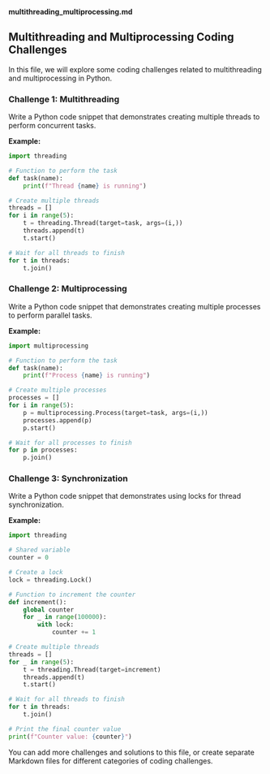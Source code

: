 **multithreading_multiprocessing.md**

## Multithreading and Multiprocessing Coding Challenges

In this file, we will explore some coding challenges related to multithreading and multiprocessing in Python.

### Challenge 1: Multithreading

Write a Python code snippet that demonstrates creating multiple threads to perform concurrent tasks.

**Example:**

```python
import threading

# Function to perform the task
def task(name):
    print(f"Thread {name} is running")

# Create multiple threads
threads = []
for i in range(5):
    t = threading.Thread(target=task, args=(i,))
    threads.append(t)
    t.start()

# Wait for all threads to finish
for t in threads:
    t.join()
```

### Challenge 2: Multiprocessing

Write a Python code snippet that demonstrates creating multiple processes to perform parallel tasks.

**Example:**

```python
import multiprocessing

# Function to perform the task
def task(name):
    print(f"Process {name} is running")

# Create multiple processes
processes = []
for i in range(5):
    p = multiprocessing.Process(target=task, args=(i,))
    processes.append(p)
    p.start()

# Wait for all processes to finish
for p in processes:
    p.join()
```

### Challenge 3: Synchronization

Write a Python code snippet that demonstrates using locks for thread synchronization.

**Example:**

```python
import threading

# Shared variable
counter = 0

# Create a lock
lock = threading.Lock()

# Function to increment the counter
def increment():
    global counter
    for _ in range(100000):
        with lock:
            counter += 1

# Create multiple threads
threads = []
for _ in range(5):
    t = threading.Thread(target=increment)
    threads.append(t)
    t.start()

# Wait for all threads to finish
for t in threads:
    t.join()

# Print the final counter value
print(f"Counter value: {counter}")
```

You can add more challenges and solutions to this file, or create separate Markdown files for different categories of coding challenges.